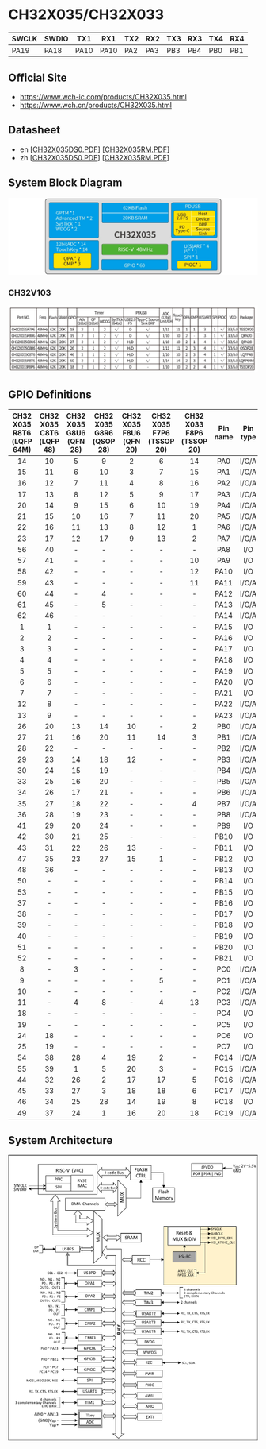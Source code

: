 # CH32X035/CH32X033
| SWCLK | SWDIO | TX1  | RX1  | TX2  | RX2  | TX3  | RX3  | TX4  | RX4  |
|-------|-------|------|------|------|------|------|------|------|------|
| PA19  | PA18  | PA10 | PA10 | PA2  | PA3  | PB3  | PB4  | PB0  | PB1  |

## Official Site
- https://www.wch-ic.com/products/CH32X035.html
- https://www.wch.cn/products/CH32X035.html

## Datasheet
- en [[CH32X035DS0.PDF](https://ch32-riscv-ug.github.io/CH32X035/datasheet_en/CH32X035DS0.PDF)] [[CH32X035RM.PDF](https://ch32-riscv-ug.github.io/CH32X035/datasheet_en/CH32X035RM.PDF)]
- zh [[CH32X035DS0.PDF](https://ch32-riscv-ug.github.io/CH32X035/datasheet_zh/CH32X035DS0.PDF)] [[CH32X035RM.PDF](https://ch32-riscv-ug.github.io/CH32X035/datasheet_zh/CH32X035RM.PDF)]

## System Block Diagram
<img src="image/system_CH32X035.png" />

### CH32V103
<img src="image/product_CH32X035.jpg" />

## GPIO Definitions
<table>
    <thead>
        <tr>
            <th>CH32&#8203;X035&#8203;R8T6&#8203;(LQFP&#8203;64M)</th>
            <th>CH32&#8203;X035&#8203;C8T6&#8203;(LQFP&#8203;48)</th>
            <th>CH32&#8203;X035&#8203;G8U6&#8203;(QFN&#8203;28)</th>
            <th>CH32&#8203;X035&#8203;G8R6&#8203;(QSOP&#8203;28)</th>
            <th>CH32&#8203;X035&#8203;F8U6&#8203;(QFN&#8203;20)</th>
            <th>CH32&#8203;X035&#8203;F7P6&#8203;(TSSOP&#8203;20)</th>
            <th>CH32&#8203;X033&#8203;F8P6&#8203;(TSSOP&#8203;20)</th>
            <th>Pin name</th>
            <th>Pin type</th>
            <th>Main function&#8203;(after reset)</th>
            <th>Note</th>
        </tr>
    </thead>
    <tbody align="center">
        <tr>
            <td>14</td>
            <td>10</td>
            <td>5</td>
            <td>9</td>
            <td>2</td>
            <td>6</td>
            <td>14</td>
            <td>PA0</td>
            <td>I/O/A</td>
            <td>PA0</td>
            <td></td>
        </tr>
        <tr>
            <td>15</td>
            <td>11</td>
            <td>6</td>
            <td>10</td>
            <td>3</td>
            <td>7</td>
            <td>15</td>
            <td>PA1</td>
            <td>I/O/A</td>
            <td>PA1</td>
            <td></td>
        </tr>
        <tr>
            <td>16</td>
            <td>12</td>
            <td>7</td>
            <td>11</td>
            <td>4</td>
            <td>8</td>
            <td>16</td>
            <td>PA2</td>
            <td>I/O/A</td>
            <td>PA2</td>
            <td>TX2</td>
        </tr>
        <tr>
            <td>17</td>
            <td>13</td>
            <td>8</td>
            <td>12</td>
            <td>5</td>
            <td>9</td>
            <td>17</td>
            <td>PA3</td>
            <td>I/O/A</td>
            <td>PA3</td>
            <td>RX2</td>
        </tr>
        <tr>
            <td>20</td>
            <td>14</td>
            <td>9</td>
            <td>15</td>
            <td>6</td>
            <td>10</td>
            <td>19</td>
            <td>PA4</td>
            <td>I/O/A</td>
            <td>PA4</td>
            <td></td>
        </tr>
        <tr>
            <td>21</td>
            <td>15</td>
            <td>10</td>
            <td>16</td>
            <td>7</td>
            <td>11</td>
            <td>20</td>
            <td>PA5</td>
            <td>I/O/A</td>
            <td>PA5</td>
            <td></td>
        </tr>
        <tr>
            <td>22</td>
            <td>16</td>
            <td>11</td>
            <td>13</td>
            <td>8</td>
            <td>12</td>
            <td>1</td>
            <td>PA6</td>
            <td>I/O/A</td>
            <td>PA6</td>
            <td></td>
        </tr>
        <tr>
            <td>23</td>
            <td>17</td>
            <td>12</td>
            <td>17</td>
            <td>9</td>
            <td>13</td>
            <td>2</td>
            <td>PA7</td>
            <td>I/O/A</td>
            <td>PA7</td>
            <td></td>
        </tr>
        <tr>
            <td>56</td>
            <td>40</td>
            <td>-</td>
            <td>-</td>
            <td>-</td>
            <td>-</td>
            <td>-</td>
            <td>PA8</td>
            <td>I/O</td>
            <td>PA8</td>
            <td></td>
        </tr>
        <tr>
            <td>57</td>
            <td>41</td>
            <td>-</td>
            <td>-</td>
            <td>-</td>
            <td>-</td>
            <td>10</td>
            <td>PA9</td>
            <td>I/O</td>
            <td>PA9</td>
            <td></td>
        </tr>
        <tr>
            <td>58</td>
            <td>42</td>
            <td>-</td>
            <td>-</td>
            <td>-</td>
            <td>-</td>
            <td>12</td>
            <td>PA10</td>
            <td>I/O</td>
            <td>PA10</td>
            <td></td>
        </tr>
        <tr>
            <td>59</td>
            <td>43</td>
            <td>-</td>
            <td>-</td>
            <td>-</td>
            <td>-</td>
            <td>11</td>
            <td>PA11</td>
            <td>I/O/A</td>
            <td>PA11</td>
            <td></td>
        </tr>
        <tr>
            <td>60</td>
            <td>44</td>
            <td>-</td>
            <td>4</td>
            <td>-</td>
            <td>-</td>
            <td>-</td>
            <td>PA12</td>
            <td>I/O/A</td>
            <td>PA12</td>
            <td></td>
        </tr>
        <tr>
            <td>61</td>
            <td>45</td>
            <td>-</td>
            <td>5</td>
            <td>-</td>
            <td>-</td>
            <td>-</td>
            <td>PA13</td>
            <td>I/O/A</td>
            <td>PA13</td>
            <td></td>
        </tr>
        <tr>
            <td>62</td>
            <td>46</td>
            <td>-</td>
            <td>-</td>
            <td>-</td>
            <td>-</td>
            <td>-</td>
            <td>PA14</td>
            <td>I/O/A</td>
            <td>PA14</td>
            <td></td>
        </tr>
        <tr>
            <td>1</td>
            <td>1</td>
            <td>-</td>
            <td>-</td>
            <td>-</td>
            <td>-</td>
            <td>-</td>
            <td>PA15</td>
            <td>I/O</td>
            <td>PA15</td>
            <td></td>
        </tr>
        <tr>
            <td>2</td>
            <td>2</td>
            <td>-</td>
            <td>-</td>
            <td>-</td>
            <td>-</td>
            <td>-</td>
            <td>PA16</td>
            <td>I/O</td>
            <td>PA16</td>
            <td></td>
        </tr>
        <tr>
            <td>3</td>
            <td>3</td>
            <td>-</td>
            <td>-</td>
            <td>-</td>
            <td>-</td>
            <td>-</td>
            <td>PA17</td>
            <td>I/O</td>
            <td>PA17</td>
            <td></td>
        </tr>
        <tr>
            <td>4</td>
            <td>4</td>
            <td>-</td>
            <td>-</td>
            <td>-</td>
            <td>-</td>
            <td>-</td>
            <td>PA18</td>
            <td>I/O</td>
            <td>PA18</td>
            <td></td>
        </tr>
        <tr>
            <td>5</td>
            <td>5</td>
            <td>-</td>
            <td>-</td>
            <td>-</td>
            <td>-</td>
            <td>-</td>
            <td>PA19</td>
            <td>I/O</td>
            <td>PA19</td>
            <td></td>
        </tr>
        <tr>
            <td>6</td>
            <td>6</td>
            <td>-</td>
            <td>-</td>
            <td>-</td>
            <td>-</td>
            <td>-</td>
            <td>PA20</td>
            <td>I/O</td>
            <td>PA20</td>
            <td></td>
        </tr>
        <tr>
            <td>7</td>
            <td>7</td>
            <td>-</td>
            <td>-</td>
            <td>-</td>
            <td>-</td>
            <td>-</td>
            <td>PA21</td>
            <td>I/O</td>
            <td>PA21</td>
            <td></td>
        </tr>
        <tr>
            <td>12</td>
            <td>8</td>
            <td>-</td>
            <td>-</td>
            <td>-</td>
            <td>-</td>
            <td>-</td>
            <td>PA22</td>
            <td>I/O/A</td>
            <td>PA22</td>
            <td></td>
        </tr>
        <tr>
            <td>13</td>
            <td>9</td>
            <td>-</td>
            <td>-</td>
            <td>-</td>
            <td>-</td>
            <td>-</td>
            <td>PA23</td>
            <td>I/O/A</td>
            <td>PA23</td>
            <td></td>
        </tr>
        <tr>
            <td>26</td>
            <td>20</td>
            <td>13</td>
            <td>14</td>
            <td>10</td>
            <td>-</td>
            <td>2</td>
            <td>PB0</td>
            <td>I/O/A</td>
            <td>PB0</td>
            <td>TX4</td>
        </tr>
        <tr>
            <td>27</td>
            <td>21</td>
            <td>16</td>
            <td>20</td>
            <td>11</td>
            <td>14</td>
            <td>3</td>
            <td>PB1</td>
            <td>I/O/A</td>
            <td>PB1</td>
            <td>RX4</td>
        </tr>
        <tr>
            <td>28</td>
            <td>22</td>
            <td>-</td>
            <td>-</td>
            <td>-</td>
            <td>-</td>
            <td>-</td>
            <td>PB2</td>
            <td>I/O/A</td>
            <td>PB2</td>
            <td></td>
        </tr>
        <tr>
            <td>29</td>
            <td>23</td>
            <td>14</td>
            <td>18</td>
            <td>12</td>
            <td>-</td>
            <td>-</td>
            <td>PB3</td>
            <td>I/O/A</td>
            <td>PB3</td>
            <td>TX3</td>
        </tr>
        <tr>
            <td>30</td>
            <td>24</td>
            <td>15</td>
            <td>19</td>
            <td>-</td>
            <td>-</td>
            <td>-</td>
            <td>PB4</td>
            <td>I/O/A</td>
            <td>PB4</td>
            <td>RX3</td>
        </tr>
        <tr>
            <td>33</td>
            <td>25</td>
            <td>16</td>
            <td>20</td>
            <td>-</td>
            <td>-</td>
            <td>-</td>
            <td>PB5</td>
            <td>I/O/A</td>
            <td>PB5</td>
            <td></td>
        </tr>
        <tr>
            <td>34</td>
            <td>26</td>
            <td>17</td>
            <td>21</td>
            <td>-</td>
            <td>-</td>
            <td>-</td>
            <td>PB6</td>
            <td>I/O/A</td>
            <td>PB6</td>
            <td></td>
        </tr>
        <tr>
            <td>35</td>
            <td>27</td>
            <td>18</td>
            <td>22</td>
            <td>-</td>
            <td>-</td>
            <td>4</td>
            <td>PB7</td>
            <td>I/O/A</td>
            <td>PB7</td>
            <td></td>
        </tr>
        <tr>
            <td>36</td>
            <td>28</td>
            <td>19</td>
            <td>23</td>
            <td>-</td>
            <td>-</td>
            <td>-</td>
            <td>PB8</td>
            <td>I/O/A</td>
            <td>PB8</td>
            <td></td>
        </tr>
        <tr>
            <td>41</td>
            <td>29</td>
            <td>20</td>
            <td>24</td>
            <td>-</td>
            <td>-</td>
            <td>-</td>
            <td>PB9</td>
            <td>I/O</td>
            <td>PB9</td>
            <td></td>
        </tr>
        <tr>
            <td>42</td>
            <td>30</td>
            <td>21</td>
            <td>25</td>
            <td>-</td>
            <td>-</td>
            <td>-</td>
            <td>PB10</td>
            <td>I/O</td>
            <td>PB10</td>
            <td>TX1</td>
        </tr>
        <tr>
            <td>43</td>
            <td>31</td>
            <td>22</td>
            <td>26</td>
            <td>13</td>
            <td>-</td>
            <td>-</td>
            <td>PB11</td>
            <td>I/O</td>
            <td>PB11</td>
            <td>RX1</td>
        </tr>
        <tr>
            <td>47</td>
            <td>35</td>
            <td>23</td>
            <td>27</td>
            <td>15</td>
            <td>1</td>
            <td>-</td>
            <td>PB12</td>
            <td>I/O</td>
            <td>PB12</td>
            <td></td>
        </tr>
        <tr>
            <td>48</td>
            <td>36</td>
            <td>-</td>
            <td>-</td>
            <td>-</td>
            <td>-</td>
            <td>-</td>
            <td>PB13</td>
            <td>I/O</td>
            <td>PB13</td>
            <td></td>
        </tr>
        <tr>
            <td>50</td>
            <td>-</td>
            <td>-</td>
            <td>-</td>
            <td>-</td>
            <td>-</td>
            <td>-</td>
            <td>PB14</td>
            <td>I/O</td>
            <td>PB14</td>
            <td></td>
        </tr>
        <tr>
            <td>53</td>
            <td>-</td>
            <td>-</td>
            <td>-</td>
            <td>-</td>
            <td>-</td>
            <td>-</td>
            <td>PB15</td>
            <td>I/O</td>
            <td>PB15</td>
            <td></td>
        </tr>
        <tr>
            <td>37</td>
            <td>-</td>
            <td>-</td>
            <td>-</td>
            <td>-</td>
            <td>-</td>
            <td>-</td>
            <td>PB16</td>
            <td>I/O</td>
            <td>PB16</td>
            <td></td>
        </tr>
        <tr>
            <td>38</td>
            <td>-</td>
            <td>-</td>
            <td>-</td>
            <td>-</td>
            <td>-</td>
            <td>-</td>
            <td>PB17</td>
            <td>I/O</td>
            <td>PB17</td>
            <td></td>
        </tr>
        <tr>
            <td>39</td>
            <td>-</td>
            <td>-</td>
            <td>-</td>
            <td>-</td>
            <td>-</td>
            <td>-</td>
            <td>PB18</td>
            <td>I/O</td>
            <td>PB18</td>
            <td></td>
        </tr>
        <tr>
            <td>40</td>
            <td>-</td>
            <td>-</td>
            <td>-</td>
            <td>-</td>
            <td></td>
            <td>-</td>
            <td>PB19</td>
            <td>I/O</td>
            <td>PB19</td>
            <td></td>
        </tr>
        <tr>
            <td>51</td>
            <td>-</td>
            <td>-</td>
            <td>-</td>
            <td>-</td>
            <td>-</td>
            <td>-</td>
            <td>PB20</td>
            <td>I/O</td>
            <td>PB20</td>
            <td></td>
        </tr>
        <tr>
            <td>52</td>
            <td>-</td>
            <td>-</td>
            <td>-</td>
            <td>-</td>
            <td>-</td>
            <td>-</td>
            <td>PB21</td>
            <td>I/O</td>
            <td>PB21</td>
            <td></td>
        </tr>
        <tr>
            <td>8</td>
            <td>-</td>
            <td>3</td>
            <td>-</td>
            <td>-</td>
            <td>-</td>
            <td>-</td>
            <td>PC0</td>
            <td>I/O/A</td>
            <td>PC0</td>
            <td></td>
        </tr>
        <tr>
            <td>9</td>
            <td>-</td>
            <td>-</td>
            <td>-</td>
            <td>-</td>
            <td>5</td>
            <td>-</td>
            <td>PC1</td>
            <td>I/O/A</td>
            <td>PC1</td>
            <td></td>
        </tr>
        <tr>
            <td>10</td>
            <td>-</td>
            <td>-</td>
            <td>-</td>
            <td>-</td>
            <td>-</td>
            <td>-</td>
            <td>PC2</td>
            <td>I/O/A</td>
            <td>PC2</td>
            <td></td>
        </tr>
        <tr>
            <td>11</td>
            <td>-</td>
            <td>4</td>
            <td>8</td>
            <td>-</td>
            <td>4</td>
            <td>13</td>
            <td>PC3</td>
            <td>I/O/A</td>
            <td>PC3</td>
            <td></td>
        </tr>
        <tr>
            <td>18</td>
            <td>-</td>
            <td>-</td>
            <td>-</td>
            <td>-</td>
            <td>-</td>
            <td>-</td>
            <td>PC4</td>
            <td>I/O</td>
            <td>PC4</td>
            <td></td>
        </tr>
        <tr>
            <td>19</td>
            <td>-</td>
            <td>-</td>
            <td>-</td>
            <td>-</td>
            <td>-</td>
            <td>-</td>
            <td>PC5</td>
            <td>I/O</td>
            <td>PC5</td>
            <td></td>
        </tr>
        <tr>
            <td>24</td>
            <td>18</td>
            <td>-</td>
            <td>-</td>
            <td>-</td>
            <td>-</td>
            <td>-</td>
            <td>PC6</td>
            <td>I/O</td>
            <td>PC6</td>
            <td></td>
        </tr>
        <tr>
            <td>25</td>
            <td>19</td>
            <td>-</td>
            <td>-</td>
            <td>-</td>
            <td>-</td>
            <td>-</td>
            <td>PC7</td>
            <td>I/O</td>
            <td>PC7</td>
            <td></td>
        </tr>
        <tr>
            <td>54</td>
            <td>38</td>
            <td>28</td>
            <td>4</td>
            <td>19</td>
            <td>2</td>
            <td>-</td>
            <td>PC14</td>
            <td>I/O/A</td>
            <td>PC14</td>
            <td></td>
        </tr>
        <tr>
            <td>55</td>
            <td>39</td>
            <td>1</td>
            <td>5</td>
            <td>20</td>
            <td>3</td>
            <td>-</td>
            <td>PC15</td>
            <td>I/O/A</td>
            <td>PC15</td>
            <td></td>
        </tr>
        <tr>
            <td>44</td>
            <td>32</td>
            <td>26</td>
            <td>2</td>
            <td>17</td>
            <td>17</td>
            <td>5</td>
            <td>PC16</td>
            <td>I/O/A</td>
            <td>PC16</td>
            <td></td>
        </tr>
        <tr>
            <td>45</td>
            <td>33</td>
            <td>27</td>
            <td>3</td>
            <td>18</td>
            <td>18</td>
            <td>6</td>
            <td>PC17</td>
            <td>I/O/A</td>
            <td>PC17</td>
            <td></td>
        </tr>
        <tr>
            <td>46</td>
            <td>34</td>
            <td>25</td>
            <td>28</td>
            <td>14</td>
            <td>19</td>
            <td>8</td>
            <td>PC18</td>
            <td>I/O</td>
            <td>PC18</td>
            <td>SWDIO</td>
        </tr>
        <tr>
            <td>49</td>
            <td>37</td>
            <td>24</td>
            <td>1</td>
            <td>16</td>
            <td>20</td>
            <td>18</td>
            <td>PC19</td>
            <td>I/O/A</td>
            <td>PC19</td>
            <td>SWCLK</td>
        </tr>
    </tbody>
</table>

## System Architecture
<img src="image/architecture_CH32X035.png" />
